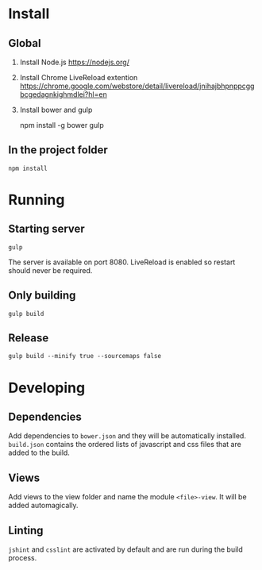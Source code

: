 Install
=======

Global
------

1. Install Node.js
https://nodejs.org/
2. Install Chrome LiveReload extention
https://chrome.google.com/webstore/detail/livereload/jnihajbhpnppcggbcgedagnkighmdlei?hl=en
3. Install bower and gulp

    npm install -g bower gulp

In the project folder
---------------------

    npm install

Running
=======

Starting server
---------------

    gulp

The server is available on port 8080. LiveReload is enabled so restart should never be required.

Only building
-------------

    gulp build

Release
-------

    gulp build --minify true --sourcemaps false

Developing
==========

Dependencies
------------

Add dependencies to `bower.json` and they will be automatically installed.
`build.json` contains the ordered lists of javascript and css files that are added to the build.

Views
-----

Add views to the view folder and name the module `<file>-view`. It will be added automagically.

Linting
-------

`jshint` and `csslint` are activated by default and are run during the build process.
